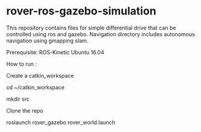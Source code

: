 # rover-ros-gazebo-simulation
This repository contains files for simple differential drive that can be controlled using ros and gazebo.
Navigation directory includes autonomous navigation using gmapping slam.

Prerequisite: 
ROS-Kinetic
Ubuntu 16.04

How to run :

Create a catkin_workspace

cd ~/catkin_workspace

mkdir src

Clone the repo

roslaunch rover_gazebo rover_world.launch



